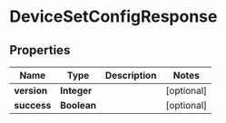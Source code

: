 

# DeviceSetConfigResponse


## Properties

| Name | Type | Description | Notes |
|------------ | ------------- | ------------- | -------------|
|**version** | **Integer** |  |  [optional] |
|**success** | **Boolean** |  |  [optional] |



